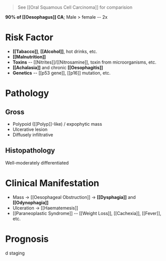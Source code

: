 > See [[Oral Squamous Cell Carcinoma]] for comparision

**90% of [[Oesophagus]] CA**; Male > female -- 2x

# Risk Factor
- **[[Tabacco]]**, **[[Alcohol]]**, hot drinks, etc.
- **[[Malnutrition]]**
- **Toxins** -- [[Nitrites]]/[[Nitrosamine]], toxin from microorganisms, etc.
- **[[Achalasia]]** and chronic **[[Oesophagitis]]**
- **Genetics** -- [[p53 gene]], [[p16]] mutation, etc.

# Pathology
## Gross
- Polypoid ([[Polyp]]-like) / expophytic mass
- Ulcerative lesion
- Diffusely infiltrative

## Histopathology
Well-moderately differentiated

# Clinical Manifestation
- Mass -> [[Oesophageal Obstruction]] -> **[[Dysphagia]]** and **[[Odynophagia]]**
- Ulceration -> [[Haematemesis]]
- [[Paraneoplastic Syndrome]] -- [[Weight Loss]], [[Cachexia]], [[Fever]], etc.

# Prognosis
d staging
